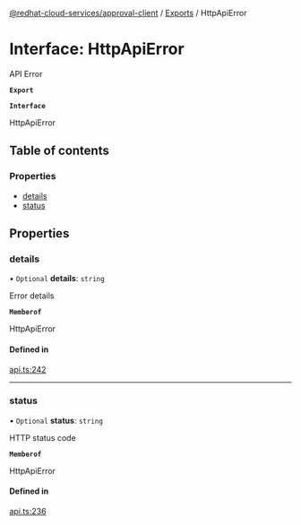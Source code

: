 [@redhat-cloud-services/approval-client](../README.md) / [Exports](../modules.md) / HttpApiError

# Interface: HttpApiError

API Error

**`Export`**

**`Interface`**

HttpApiError

## Table of contents

### Properties

- [details](HttpApiError.md#details)
- [status](HttpApiError.md#status)

## Properties

### details

• `Optional` **details**: `string`

Error details

**`Memberof`**

HttpApiError

#### Defined in

[api.ts:242](https://github.com/mkholjuraev/javascript-clients/blob/master/packages/approval/api.ts#L242)

___

### status

• `Optional` **status**: `string`

HTTP status code

**`Memberof`**

HttpApiError

#### Defined in

[api.ts:236](https://github.com/mkholjuraev/javascript-clients/blob/master/packages/approval/api.ts#L236)
